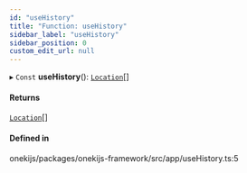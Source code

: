 ```yaml
---
id: "useHistory"
title: "Function: useHistory"
sidebar_label: "useHistory"
sidebar_position: 0
custom_edit_url: null
---
```


▸ `Const` **useHistory**(): [`Location`](../interfaces/Location.md)[]

#### Returns

[`Location`](../interfaces/Location.md)[]

#### Defined in

onekijs/packages/onekijs-framework/src/app/useHistory.ts:5

